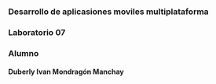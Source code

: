 ### Desarrollo de aplicasiones moviles multiplataforma
### Laboratorio 07

### Alumno 

#### Duberly Ivan Mondragón Manchay
